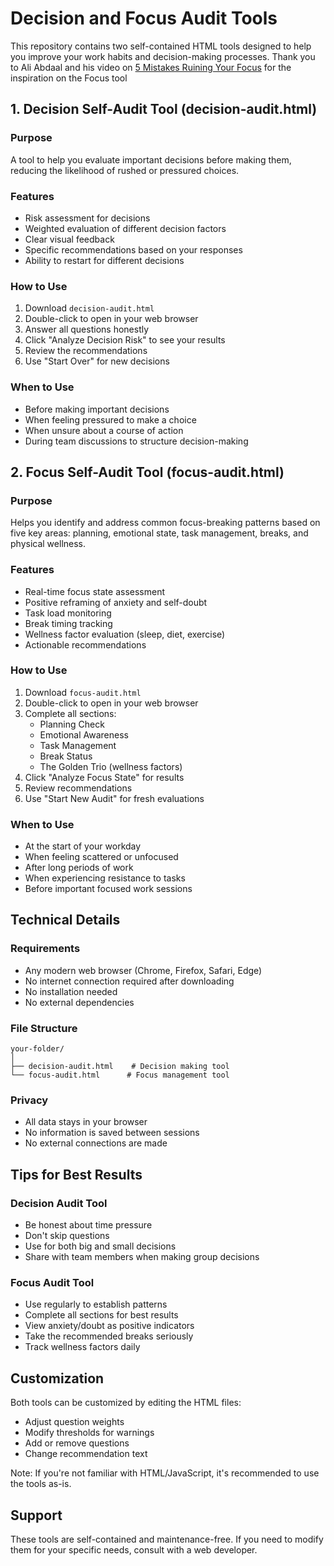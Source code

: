 # Decision and Focus Audit Tools

This repository contains two self-contained HTML tools designed to help you improve your work habits and decision-making processes. Thank you to Ali Abdaal and his video on [5 Mistakes Ruining Your Focus](https://www.youtube.com/watch?v=5Rqiba5mqLk) for the inspiration on the Focus tool 

## 1. Decision Self-Audit Tool (decision-audit.html)

### Purpose
A tool to help you evaluate important decisions before making them, reducing the likelihood of rushed or pressured choices.

### Features
- Risk assessment for decisions
- Weighted evaluation of different decision factors
- Clear visual feedback
- Specific recommendations based on your responses
- Ability to restart for different decisions

### How to Use
1. Download `decision-audit.html`
2. Double-click to open in your web browser
3. Answer all questions honestly
4. Click "Analyze Decision Risk" to see your results
5. Review the recommendations
6. Use "Start Over" for new decisions

### When to Use
- Before making important decisions
- When feeling pressured to make a choice
- When unsure about a course of action
- During team discussions to structure decision-making

## 2. Focus Self-Audit Tool (focus-audit.html)

### Purpose
Helps you identify and address common focus-breaking patterns based on five key areas: planning, emotional state, task management, breaks, and physical wellness.

### Features
- Real-time focus state assessment
- Positive reframing of anxiety and self-doubt
- Task load monitoring
- Break timing tracking
- Wellness factor evaluation (sleep, diet, exercise)
- Actionable recommendations

### How to Use
1. Download `focus-audit.html`
2. Double-click to open in your web browser
3. Complete all sections:
   - Planning Check
   - Emotional Awareness
   - Task Management
   - Break Status
   - The Golden Trio (wellness factors)
4. Click "Analyze Focus State" for results
5. Review recommendations
6. Use "Start New Audit" for fresh evaluations

### When to Use
- At the start of your workday
- When feeling scattered or unfocused
- After long periods of work
- When experiencing resistance to tasks
- Before important focused work sessions

## Technical Details

### Requirements
- Any modern web browser (Chrome, Firefox, Safari, Edge)
- No internet connection required after downloading
- No installation needed
- No external dependencies

### File Structure
```
your-folder/
│
├── decision-audit.html    # Decision making tool
└── focus-audit.html      # Focus management tool
```

### Privacy
- All data stays in your browser
- No information is saved between sessions
- No external connections are made

## Tips for Best Results

### Decision Audit Tool
- Be honest about time pressure
- Don't skip questions
- Use for both big and small decisions
- Share with team members when making group decisions

### Focus Audit Tool
- Use regularly to establish patterns
- Complete all sections for best results
- View anxiety/doubt as positive indicators
- Take the recommended breaks seriously
- Track wellness factors daily

## Customization

Both tools can be customized by editing the HTML files:
- Adjust question weights
- Modify thresholds for warnings
- Add or remove questions
- Change recommendation text

Note: If you're not familiar with HTML/JavaScript, it's recommended to use the tools as-is.

## Support

These tools are self-contained and maintenance-free. If you need to modify them for your specific needs, consult with a web developer.
